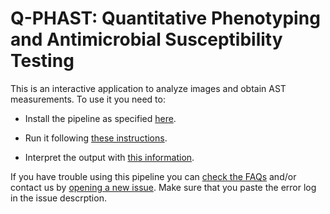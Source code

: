 # Q-PHAST: Quantitative Phenotyping and Antimicrobial Susceptibility Testing

This is an interactive application to analyze images and obtain AST measurements. To use it you need to:

- Install the pipeline as specified [here](https://github.com/Gabaldonlab/qCAST/blob/main/wiki/installation.md).

- Run it following [these instructions](https://github.com/Gabaldonlab/qCAST/blob/main/wiki/running.md).

- Interpret the output with [this information](https://github.com/Gabaldonlab/qCAST/blob/main/wiki/output.md).

If you have trouble using this pipeline you can [check the FAQs](https://github.com/Gabaldonlab/qCAST/blob/main/wiki/faqs.md) and/or contact us by [opening a new issue](https://github.com/Gabaldonlab/qCAST/issues). Make sure that you paste the error log in the issue descrption.

